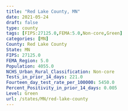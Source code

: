 ```yaml
---
title: "Red Lake County, MN"
date: 2021-05-24
draft: false
type: county
tags: [FIPS:27125.0,FEMA:5.0,Non-core,Green]
categories: [MN]
County: Red Lake County
State: MN
FIPS: 27125.0
FEMA_Region: 5.0
Population: 4055.0
NCHS_Urban_Rural_Classification: Non-core
Tests_in_prior_14_days: 221.0
Fourteen_day_test_rate_per_100000: 5450.0
Percent_Positivity_in_prior_14_days: 0.005
Level: Green
url: /states/MN/red-lake-county
---
```



